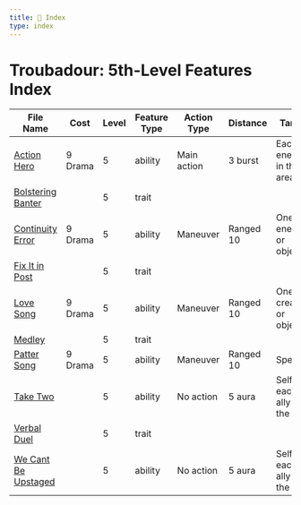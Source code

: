 ```yaml
---
title: 📑 Index
type: index
---
```


# Troubadour: 5th-Level Features Index

| File Name                                           | Cost    | Level | Feature Type | Action Type | Distance  | Target                         |
| --------------------------------------------------- | ------- | ----- | ------------ | ----------- | --------- | ------------------------------ |
| [Action Hero](../Action%20Hero)                     | 9 Drama | 5     | ability      | Main action | 3 burst   | Each enemy in the area         |
| [Bolstering Banter](../Bolstering%20Banter)         |         | 5     | trait        |             |           |                                |
| [Continuity Error](../Continuity%20Error)           | 9 Drama | 5     | ability      | Maneuver    | Ranged 10 | One enemy or object            |
| [Fix It in Post](../Fix%20It%20in%20Post)           |         | 5     | trait        |             |           |                                |
| [Love Song](../Love%20Song)                         | 9 Drama | 5     | ability      | Maneuver    | Ranged 10 | One creature or object         |
| [Medley](../Medley)                                 |         | 5     | trait        |             |           |                                |
| [Patter Song](../Patter%20Song)                     | 9 Drama | 5     | ability      | Maneuver    | Ranged 10 | Special                        |
| [Take Two](../Take%20Two)                           |         | 5     | ability      | No action   | 5 aura    | Self and each ally in the area |
| [Verbal Duel](../Verbal%20Duel)                     |         | 5     | trait        |             |           |                                |
| [We Cant Be Upstaged](../We%20Cant%20Be%20Upstaged) |         | 5     | ability      | No action   | 5 aura    | Self and each ally in the area |
